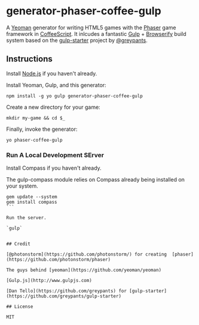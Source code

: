# generator-phaser-coffee-gulp

A [Yeoman](http://yeoman.io/) generator for writing HTML5 games with the [Phaser](http://phaser.io/) game framework in [CoffeeScript](coffeescript.org). It inlcudes a fantastic [Gulp](http://gulpjs.com/) + [Browserify](http://browserify.org/) build system based on the [gulp-starter](https://github.com/greypants/gulp-starter) project by [@greypants](https://github.com/greypants).


## Instructions

Install [Node.js](http://www.nodejs.org) if you haven't already.

Install Yeoman, Gulp, and this generator:

`npm install -g yo gulp generator-phaser-coffee-gulp`

Create a new directory for your game: 

`mkdir my-game && cd $_`

Finally, invoke the generator:

`yo phaser-coffee-gulp`


### Run A Local Development SErver

Install Compass if you haven't already.

The gulp-compass module relies on Compass already being installed on your system.

````
gem update --system
gem install compass
```

Run the server.

`gulp`


## Credit

[@photonstorm](https://github.com/photonstorm/) for creating  [phaser](https://github.com/photonstorm/phaser)

The guys behind [yeoman](https://github.com/yeoman/yeoman)

[Gulp.js](http://www.gulpjs.com)

[Dan Tello](https://github.com/greypants) for [gulp-starter](https://github.com/greypants/gulp-starter)

## License

MIT
